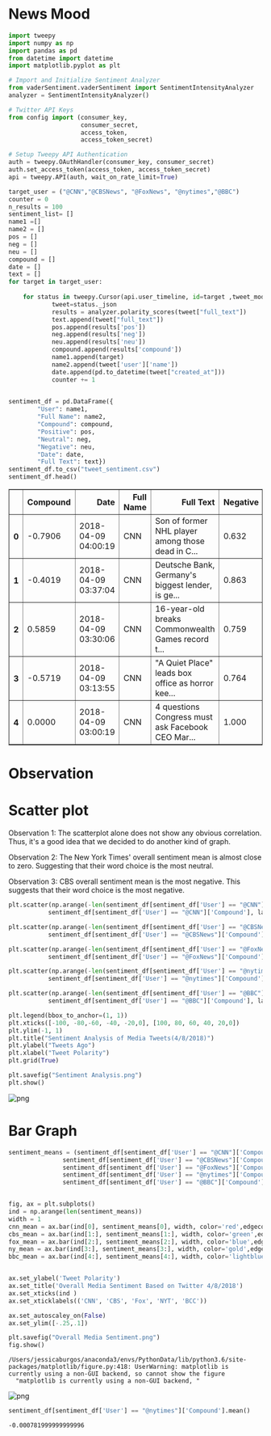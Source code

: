 
# News Mood


```python
import tweepy
import numpy as np
import pandas as pd
from datetime import datetime
import matplotlib.pyplot as plt

# Import and Initialize Sentiment Analyzer
from vaderSentiment.vaderSentiment import SentimentIntensityAnalyzer
analyzer = SentimentIntensityAnalyzer()

# Twitter API Keys
from config import (consumer_key, 
                    consumer_secret, 
                    access_token, 
                    access_token_secret)

# Setup Tweepy API Authentication
auth = tweepy.OAuthHandler(consumer_key, consumer_secret)
auth.set_access_token(access_token, access_token_secret)
api = tweepy.API(auth, wait_on_rate_limit=True)
```


```python
target_user = ("@CNN","@CBSNews", "@FoxNews", "@nytimes","@BBC")
counter = 0
n_results = 100
sentiment_list= []
name1 =[]
name2 = []
pos = []
neg = []
neu = []
compound = []
date = []
text = []
for target in target_user: 
   
    for status in tweepy.Cursor(api.user_timeline, id=target ,tweet_mode="extended",results ='recent').items(n_results):
            tweet=status._json
            results = analyzer.polarity_scores(tweet["full_text"])
            text.append(tweet["full_text"])
            pos.append(results['pos'])
            neg.append(results['neg'])
            neu.append(results['neu'])
            compound.append(results['compound'])
            name1.append(target)
            name2.append(tweet['user']['name'])
            date.append(pd.to_datetime(tweet["created_at"]))
            counter += 1
        

```


```python
sentiment_df = pd.DataFrame({
        "User": name1,
        "Full Name": name2,
        "Compound": compound,
        "Positive": pos,
        "Neutral": neg,
        "Negative": neu,
        "Date": date,
        "Full Text": text})
sentiment_df.to_csv("tweet_sentiment.csv")
sentiment_df.head()
```




<div>
<style scoped>
    .dataframe tbody tr th:only-of-type {
        vertical-align: middle;
    }

    .dataframe tbody tr th {
        vertical-align: top;
    }

    .dataframe thead th {
        text-align: right;
    }
</style>
<table border="1" class="dataframe">
  <thead>
    <tr style="text-align: right;">
      <th></th>
      <th>Compound</th>
      <th>Date</th>
      <th>Full Name</th>
      <th>Full Text</th>
      <th>Negative</th>
      <th>Neutral</th>
      <th>Positive</th>
      <th>User</th>
    </tr>
  </thead>
  <tbody>
    <tr>
      <th>0</th>
      <td>-0.7906</td>
      <td>2018-04-09 04:00:19</td>
      <td>CNN</td>
      <td>Son of former NHL player among those dead in C...</td>
      <td>0.632</td>
      <td>0.368</td>
      <td>0.000</td>
      <td>@CNN</td>
    </tr>
    <tr>
      <th>1</th>
      <td>-0.4019</td>
      <td>2018-04-09 03:37:04</td>
      <td>CNN</td>
      <td>Deutsche Bank, Germany's biggest lender, is ge...</td>
      <td>0.863</td>
      <td>0.137</td>
      <td>0.000</td>
      <td>@CNN</td>
    </tr>
    <tr>
      <th>2</th>
      <td>0.5859</td>
      <td>2018-04-09 03:30:06</td>
      <td>CNN</td>
      <td>16-year-old breaks Commonwealth Games record t...</td>
      <td>0.759</td>
      <td>0.000</td>
      <td>0.241</td>
      <td>@CNN</td>
    </tr>
    <tr>
      <th>3</th>
      <td>-0.5719</td>
      <td>2018-04-09 03:13:55</td>
      <td>CNN</td>
      <td>"A Quiet Place" leads box office as horror kee...</td>
      <td>0.764</td>
      <td>0.236</td>
      <td>0.000</td>
      <td>@CNN</td>
    </tr>
    <tr>
      <th>4</th>
      <td>0.0000</td>
      <td>2018-04-09 03:00:19</td>
      <td>CNN</td>
      <td>4 questions Congress must ask Facebook CEO Mar...</td>
      <td>1.000</td>
      <td>0.000</td>
      <td>0.000</td>
      <td>@CNN</td>
    </tr>
  </tbody>
</table>
</div>



# Observation

# Scatter plot

Observation 1: The scatterplot alone does not show any obvious correlation. Thus, it's a good idea that we decided to do another kind of graph.

Observation 2: The New York Times' overall sentiment mean is almost close to zero. Suggesting that their word choice is the most neutral.

Observation 3: CBS overall sentiment mean is the most negative. This suggests that their word choice is the most negative.


```python
plt.scatter(np.arange(-len(sentiment_df[sentiment_df['User'] == "@CNN"]),0,1),
           sentiment_df[sentiment_df['User'] == "@CNN"]['Compound'], label = "CNN", color = 'red',edgecolor="black")

plt.scatter(np.arange(-len(sentiment_df[sentiment_df['User'] == "@CBSNews"]),0,1),
           sentiment_df[sentiment_df['User'] == "@CBSNews"]['Compound'], label = "CBSNews",color = 'green',edgecolor="black" )

plt.scatter(np.arange(-len(sentiment_df[sentiment_df['User'] == "@FoxNews"]),0,1),
           sentiment_df[sentiment_df['User'] == "@FoxNews"]['Compound'], label = "Fox",color = 'blue',edgecolor="black")

plt.scatter(np.arange(-len(sentiment_df[sentiment_df['User'] == "@nytimes"]),0,1),
           sentiment_df[sentiment_df['User'] == "@nytimes"]['Compound'], label = "New York Times",color = 'gold',edgecolor="black")

plt.scatter(np.arange(-len(sentiment_df[sentiment_df['User'] == "@BBC"]),0,1),
           sentiment_df[sentiment_df['User'] == "@BBC"]['Compound'], label = "BBC",color = 'lightblue',edgecolor="black")

plt.legend(bbox_to_anchor=(1, 1))
plt.xticks([-100, -80,-60, -40, -20,0], [100, 80, 60, 40, 20,0])
plt.ylim(-1, 1)
plt.title("Sentiment Analysis of Media Tweets(4/8/2018)")
plt.ylabel("Tweets Ago")
plt.xlabel("Tweet Polarity")
plt.grid(True)

plt.savefig("Sentiment Analysis.png")
plt.show()
```


![png](output_9_0.png)


# Bar Graph


```python
sentiment_means = (sentiment_df[sentiment_df['User'] == "@CNN"]['Compound'].mean(), 
               sentiment_df[sentiment_df['User'] == "@CBSNews"]['Compound'].mean(), 
               sentiment_df[sentiment_df['User'] == "@FoxNews"]['Compound'].mean(), 
               sentiment_df[sentiment_df['User'] == "@nytimes"]['Compound'].mean(),
               sentiment_df[sentiment_df['User'] == "@BBC"]['Compound'].mean())


fig, ax = plt.subplots()
ind = np.arange(len(sentiment_means))  
width = 1
cnn_mean = ax.bar(ind[0], sentiment_means[0], width, color='red',edgecolor="black")
cbs_mean = ax.bar(ind[1:], sentiment_means[1:], width, color='green',edgecolor="black")
fox_mean = ax.bar(ind[2:], sentiment_means[2:], width, color='blue',edgecolor="black")
ny_mean = ax.bar(ind[3:], sentiment_means[3:], width, color='gold',edgecolor="black")
bbc_mean = ax.bar(ind[4:], sentiment_means[4:], width, color='lightblue',edgecolor="black")


ax.set_ylabel('Tweet Polarity')
ax.set_title('Overall Media Sentiment Based on Twitter 4/8/2018')
ax.set_xticks(ind )
ax.set_xticklabels(('CNN', 'CBS', 'Fox', 'NYT', 'BCC'))

ax.set_autoscaley_on(False)
ax.set_ylim([-.25,.1])

plt.savefig("Overall Media Sentiment.png")
fig.show()
```

    /Users/jessicaburgos/anaconda3/envs/PythonData/lib/python3.6/site-packages/matplotlib/figure.py:418: UserWarning: matplotlib is currently using a non-GUI backend, so cannot show the figure
      "matplotlib is currently using a non-GUI backend, "



![png](output_11_1.png)



```python
sentiment_df[sentiment_df['User'] == "@nytimes"]['Compound'].mean()
```




    -0.000781999999999996


